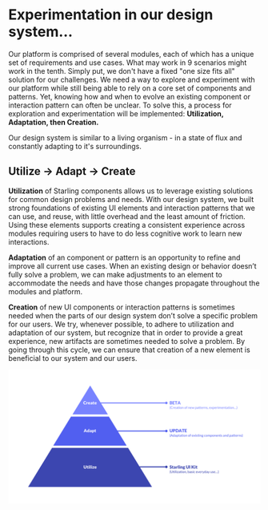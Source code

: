 # Experimentation in our design system…

Our platform is comprised of several modules, each of which has a unique set of requirements and use cases. What may work in 9 scenarios might work in the tenth. Simply put, we don't have a fixed "one size fits all" solution for our challenges. We need a way to explore and experiment with our platform while still being able to rely on a core set of components and patterns. Yet, knowing how and when to evolve an existing component or interaction pattern can often be unclear. To solve this, a process for exploration and experimentation will be implemented: **Utilization, Adaptation, then Creation.**

Our design system is similar to a living organism - in a state of flux and constantly adapting to it's surroundings.

## Utilize -&gt; Adapt -&gt; Create

**Utilization** of Starling components allows us to leverage existing solutions for common design problems and needs. With our design system, we built strong foundations of existing UI elements and interaction patterns that we can use, and reuse, with little overhead and the least amount of friction. Using these elements supports creating a consistent experience across modules requiring users to have to do less cognitive work to learn new interactions.

**Adaptation** of an component or pattern is an opportunity to refine and improve all current use cases. When an existing design or behavior doesn’t fully solve a problem, we can make adjustments to an element to accommodate the needs and have those changes propagate throughout the modules and platform.

**Creation** of new UI components or interaction patterns is sometimes needed when the parts of our design system don’t solve a specific problem for our users. We try, whenever possible, to adhere to utilization and adaptation of our system, but recognize that in order to provide a great experience, new artifacts are sometimes needed to solve a problem. By going through this cycle, we can ensure that creation of a new element is beneficial to our system and our users.

![](/assets/utilize-adapt-create.png)

